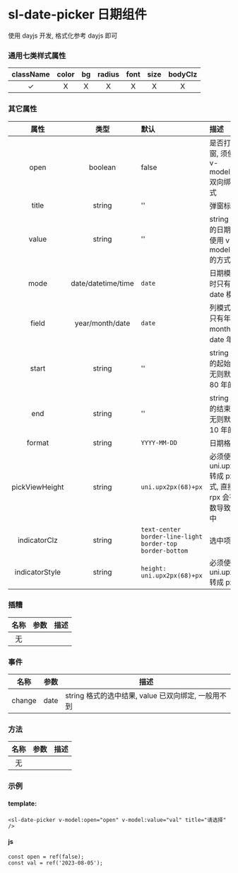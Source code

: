 # sl-date-picker 日期组件

使用 dayjs 开发, 格式化参考 dayjs 即可

### 通用七类样式属性

| className | color |  bg   | radius | font  | size  | bodyClz |
| :-------: | :---: | :---: | :----: | :---: | :---: | :-----: |
| &#10003;  | &Chi; | &Chi; | &Chi;  | &Chi; | &Chi; |  &Chi;  |

### 其它属性

|      属性      |        类型        | 默认                                                     | 描述                                                              |
| :------------: | :----------------: | :------------------------------------------------------- | :---------------------------------------------------------------- |
|      open      |      boolean       | false                                                    | 是否打开弹窗, 须使用 v-model:open 双向绑定方式                    |
|     title      |       string       | ''                                                       | 弹窗标题                                                          |
|     value      |       string       | ''                                                       | string 格式的日期, 必须使用 v-model:value 的方式使用              |
|      mode      | date/datetime/time | `date`                                                   | 日期模式, 暂时只有纯 date 模式                                    |
|     field      |  year/month/date   | `date`                                                   | 列模式,year 只有年, month 年月, date 年月日                       |
|     start      |       string       | ''                                                       | string 格式的起始日期, 无则默认前 80 年的年初                     |
|      end       |       string       | ''                                                       | string 格式的结束日期, 无则默认后 10 年的年末                     |
|     format     |       string       | `YYYY-MM-DD  `                                           | 日期格式                                                          |
| pickViewHeight |       string       | `uni.upx2px(68)+px`                                      | 必须使用 uni.upx2px 转成 px 格式, 直接使用 rpx 会有小数导致不居中 |
|  indicatorClz  |       string       | `text-center border-line-light border-top border-bottom` | 选中项的类                                                        |
| indicatorStyle |       string       | `height: uni.upx2px(68)+px`                              | 必须使用 uni.upx2px 转成 px 格式                                  |

### 插糟

| 名称 | 参数 | 描述 |
| :--: | :--: | ---- |
|  无  |      |      |

### 事件

|  名称  | 参数 | 描述                                                |
| :----: | :--: | --------------------------------------------------- |
| change | date | string 格式的选中结果, value 已双向绑定, 一般用不到 |

### 方法

| 名称 | 参数 | 描述 |
| :--: | :--: | ---- |
|  无  |      |      |

### 示例

#### template:

```
<sl-date-picker v-model:open="open" v-model:value="val" title="请选择" />
```

#### js

```
const open = ref(false);
const val = ref('2023-08-05');
```
